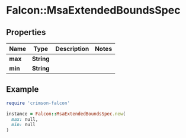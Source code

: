 # Falcon::MsaExtendedBoundsSpec

## Properties

| Name | Type | Description | Notes |
| ---- | ---- | ----------- | ----- |
| **max** | **String** |  |  |
| **min** | **String** |  |  |

## Example

```ruby
require 'crimson-falcon'

instance = Falcon::MsaExtendedBoundsSpec.new(
  max: null,
  min: null
)
```

